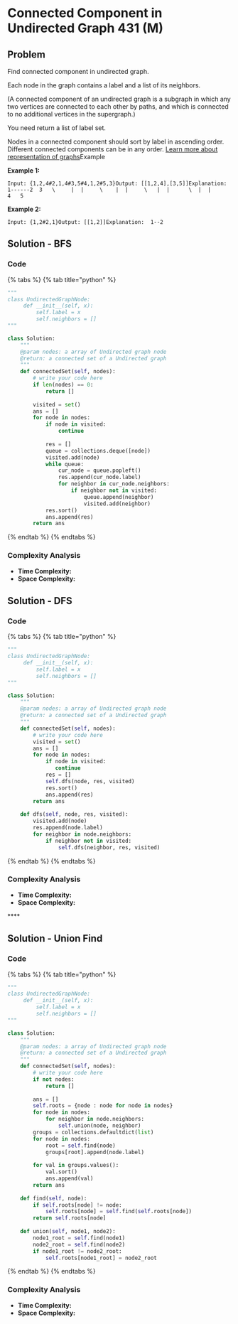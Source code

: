 # Connected Component in Undirected Graph 431 \(M\)

## Problem

Find connected component in undirected graph.

Each node in the graph contains a label and a list of its neighbors.

\(A connected component of an undirected graph is a subgraph in which any two vertices are connected to each other by paths, and which is connected to no additional vertices in the supergraph.\)

You need return a list of label set.

Nodes in a connected component should sort by label in ascending order. Different connected components can be in any order. [Learn more about representation of graphs](http://www.lintcode.com/help/graph)Example

**Example 1:**

```text
Input: {1,2,4#2,1,4#3,5#4,1,2#5,3}Output: [[1,2,4],[3,5]]Explanation:  1------2  3   \     |  |     \    |  |     \   |  |      \  |  |        4   5
```

**Example 2:**

```text
Input: {1,2#2,1}Output: [[1,2]]Explanation:  1--2
```

## Solution - BFS

### Code

{% tabs %}
{% tab title="python" %}
```python
"""
class UndirectedGraphNode:
     def __init__(self, x):
         self.label = x
         self.neighbors = []
"""

class Solution:
    """
    @param nodes: a array of Undirected graph node
    @return: a connected set of a Undirected graph
    """
    def connectedSet(self, nodes):
        # write your code here
        if len(nodes) == 0:
            return []
        
        visited = set()
        ans = []
        for node in nodes:
            if node in visited:
                continue
            
            res = []
            queue = collections.deque([node])
            visited.add(node)
            while queue:
                cur_node = queue.popleft()
                res.append(cur_node.label)
                for neighbor in cur_node.neighbors:
                    if neighbor not in visited:
                        queue.append(neighbor)
                        visited.add(neighbor)
            res.sort()
            ans.append(res)
        return ans
```
{% endtab %}
{% endtabs %}

### Complexity Analysis

* **Time Complexity:**
* **Space Complexity:**

## Solution - DFS

### Code

{% tabs %}
{% tab title="python" %}
```python
"""
class UndirectedGraphNode:
     def __init__(self, x):
         self.label = x
         self.neighbors = []
"""

class Solution:
    """
    @param nodes: a array of Undirected graph node
    @return: a connected set of a Undirected graph
    """
    def connectedSet(self, nodes):
        # write your code here
        visited = set()
        ans = []
        for node in nodes:
            if node in visited:
               continue
            res = []
            self.dfs(node, res, visited)
            res.sort()
            ans.append(res)
        return ans
    
    def dfs(self, node, res, visited):
        visited.add(node)
        res.append(node.label)
        for neighbor in node.neighbors:
            if neighbor not in visited:
                self.dfs(neighbor, res, visited)
```
{% endtab %}
{% endtabs %}

### Complexity Analysis

* **Time Complexity:**
* **Space Complexity:**

\*\*\*\*

## Solution - Union Find

### Code

{% tabs %}
{% tab title="python" %}
```python
"""
class UndirectedGraphNode:
     def __init__(self, x):
         self.label = x
         self.neighbors = []
"""

class Solution:
    """
    @param nodes: a array of Undirected graph node
    @return: a connected set of a Undirected graph
    """
    def connectedSet(self, nodes):
        # write your code here
        if not nodes:
            return []
        
        ans = []
        self.roots = {node : node for node in nodes}
        for node in nodes:
            for neighbor in node.neighbors:
                self.union(node, neighbor)
        groups = collections.defaultdict(list)
        for node in nodes:
            root = self.find(node)
            groups[root].append(node.label)
            
        for val in groups.values():
            val.sort()
            ans.append(val)
        return ans    
    
    def find(self, node):
        if self.roots[node] != node:
            self.roots[node] = self.find(self.roots[node])
        return self.roots[node]
    
    def union(self, node1, node2):
        node1_root = self.find(node1)
        node2_root = self.find(node2)
        if node1_root != node2_root:
            self.roots[node1_root] = node2_root


```
{% endtab %}
{% endtabs %}

### Complexity Analysis

* **Time Complexity:**
* **Space Complexity:**

